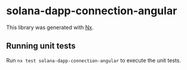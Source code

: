 # solana-dapp-connection-angular

This library was generated with [Nx](https://nx.dev).

## Running unit tests

Run `nx test solana-dapp-connection-angular` to execute the unit tests.
